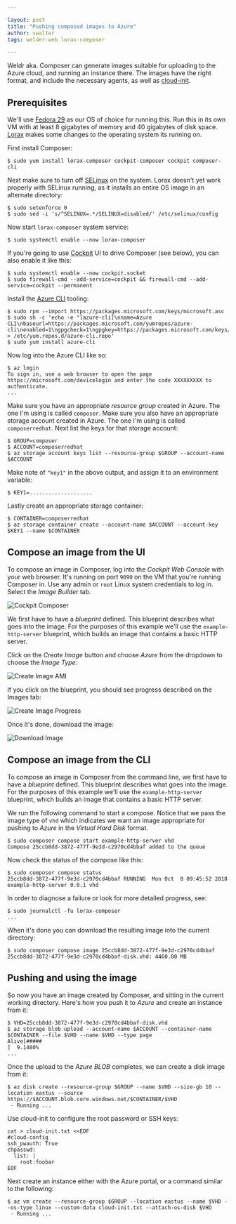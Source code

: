 ```yaml
---

layout: post
title: "Pushing composed images to Azure"
author: swalter
tags: welder-web lorax-composer

---
```


Weldr aka. Composer can generate images suitable for uploading to the Azure
cloud, and running an instance there. The images have the right format, and
include the necessary agents, as well as
[cloud-init](https://cloudinit.readthedocs.io/en/latest/index.html).

## Prerequisites

We'll use [Fedora 29](https://getfedora.org/) as our OS of choice for running this. Run
this in its own VM with at least 8 gigabytes of memory and 40 gigabytes of disk space.
[Lorax](http://weldr.io/lorax/) makes some changes to the operating system its running on.

First install Composer:

    $ sudo yum install lorax-composer cockpit-composer cockpit composer-cli

Next make sure to turn off [SELinux](https://access.redhat.com/documentation/en-us/red_hat_enterprise_linux/5/html/deployment_guide/ch-selinux) on the system. Lorax doesn't yet work properly with
SELinux running, as it installs an entire OS image in an alternate directory:

    $ sudo setenforce 0
    $ sudo sed -i 's/^SELINUX=.*/SELINUX=disabled/' /etc/selinux/config

Now start ```lorax-composer``` system service:

    $ sudo systemctl enable --now lorax-composer

If you're going to use [Cockpit](https://cockpit-project.org/) UI to drive Composer
(see below), you can also enable it like this:

    $ sudo systemctl enable --now cockpit.socket
    $ sudo firewall-cmd --add-service=cockpit && firewall-cmd --add-service=cockpit --permanent

Install the [Azure CLI](https://docs.microsoft.com/en-us/cli/azure/install-azure-cli-yum) tooling:

    $ sudo rpm --import https://packages.microsoft.com/keys/microsoft.asc
    $ sudo sh -c 'echo -e "[azure-cli]\nname=Azure CLI\nbaseurl=https://packages.microsoft.com/yumrepos/azure-cli\nenabled=1\ngpgcheck=1\ngpgkey=https://packages.microsoft.com/keys/microsoft.asc" > /etc/yum.repos.d/azure-cli.repo'
    $ sudo yum install azure-cli

Now log into the Azure CLI like so:

    $ az login
    To sign in, use a web browser to open the page
    https://microsoft.com/devicelogin and enter the code XXXXXXXXX to authenticate.
    ...

Make sure you have an appropriate *resource group* created in Azure. The one I'm using
is called ```composer```. Make sure you also have an appropriate storage account
created in Azure. The one I'm using is called ```composerredhat```. Next list the keys
for that storage account:

    $ GROUP=composer
    $ ACCOUNT=composerredhat
    $ az storage account keys list --resource-group $GROUP --account-name $ACCOUNT

Make note of ```"key1"``` in the above output, and assign it to an environment variable:

    $ KEY1=....................

Lastly create an appropriate storage container:

    $ CONTAINER=composerredhat
    $ az storage container create --account-name $ACCOUNT --account-key $KEY1 --name $CONTAINER

## Compose an image from the UI

To compose an image in Composer, log into the *Cockpit Web Console* with your web browser.
It's running on port ```9090``` on the VM that you're running Composer in. Use any admin
or ```root``` Linux system credentials to log in.  Select the *Image Builder* tab.

![Cockpit Composer](/images/cockpit-composer-main.png)

We first have to have a *blueprint* defined. This blueprint describes what goes into the image.
For the purposes of this example we'll use the ```example-http-server``` blueprint, which
builds an image that contains a basic HTTP server.

Click on the *Create Image* button and choose *Azure* from the dropdown
to choose the *Image Type*:

![Create Image AMI](/images/cockpit-composer-create-azure.png)

If you click on the blueprint, you should see progress described on the Images tab:

![Create Image Progress](/images/cockpit-composer-azure-progress.png)

Once it's done, download the image:

![Download Image](/images/cockpit-composer-azure-download.png)

## Compose an image from the CLI

To compose an image in Composer from the command line, we first have to have a *blueprint*
defined. This blueprint describes what goes into the image. For the purposes of this
example we'll use the ```example-http-server``` blueprint, which builds an image that
contains a basic HTTP server.

We run the following command to start a compose. Notice that we pass the image type
of ```vhd``` which indicates we want an image appropriate for pushing to
*Azure* in the *Virtual Hard Disk* format.

    $ sudo composer compose start example-http-server vhd
    Compose 25ccb8dd-3872-477f-9e3d-c2970cd4bbaf added to the queue

Now check the status of the compose like this:

    $ sudo composer compose status
    25ccb8dd-3872-477f-9e3d-c2970cd4bbaf RUNNING  Mon Oct  8 09:45:52 2018 example-http-server 0.0.1 vhd

In order to diagnose a failure or look for more detailed progress, see:

    $ sudo journalctl -fu lorax-composer
    ...

When it's done you can download the resulting image into the current directory:

    $ sudo composer compose image 25ccb8dd-3872-477f-9e3d-c2970cd4bbaf
    25ccb8dd-3872-477f-9e3d-c2970cd4bbaf-disk.vhd: 4460.00 MB

## Pushing and using the image

So now you have an image created by Composer, and sitting in the current working directory.
Here's how you push it to *Azure* and create an instance from it:

    $ VHD=25ccb8dd-3872-477f-9e3d-c2970cd4bbaf-disk.vhd
    $ az storage blob upload --account-name $ACCOUNT --container-name $CONTAINER --file $VHD --name $VHD --type page
    Alive[#####                                                           ]  9.1480%
    ...

Once the upload to the *Azure BLOB* completes, we can create a disk image from it:

    $ az disk create --resource-group $GROUP --name $VHD --size-gb 10 --location eastus --source https://$ACCOUNT.blob.core.windows.net/$CONTAINER/$VHD
     - Running ...

Use cloud-init to configure the root password or SSH keys:

    cat > cloud-init.txt <<EOF
    #cloud-config
    ssh_pwauth: True
    chpasswd:
      list: |
        root:foobar
    EOF

Next create an instance either with the Azure portal, or a command similar to the following:

    $ az vm create --resource-group $GROUP --location eastus --name $VHD --os-type linux --custom-data cloud-init.txt --attach-os-disk $VHD
     - Running ...
